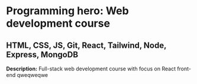 # Programming hero: Web development course
## HTML, CSS, JS, Git, React, Tailwind, Node, Express, MongoDB
**Description:** Full-stack web development course with focus on React front-end
qweqweqwe